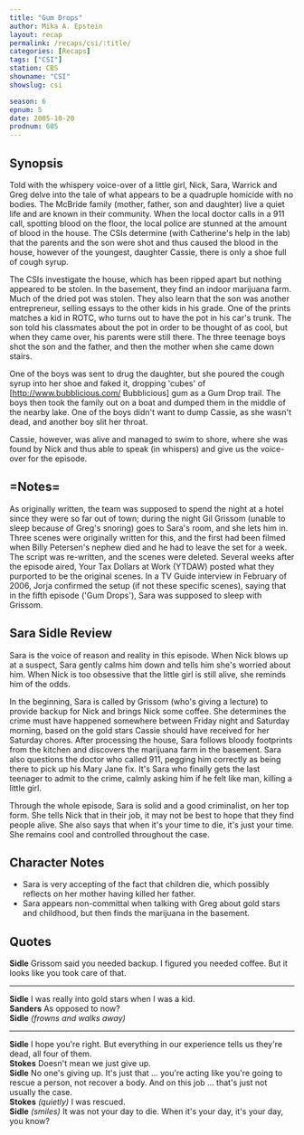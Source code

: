 ```yaml
---
title: "Gum Drops"
author: Mika A. Epstein
layout: recap
permalink: /recaps/csi/:title/
categories: [Recaps]
tags: ["CSI"]
station: CBS
showname: "CSI"
showslug: csi

season: 6
epnum: 5
date: 2005-10-20  
prodnum: 605  
---
```


## Synopsis

Told with the whispery voice-over of a little girl, Nick, Sara, Warrick and Greg delve into the tale of what appears to be a quadruple homicide with no bodies. The McBride family (mother, father, son and daughter) live a quiet life and are known in their community. When the local doctor calls in a 911 call, spotting blood on the floor, the local police are stunned at the amount of blood in the house. The CSIs determine (with Catherine's help in the lab) that the parents and the son were shot and thus caused the blood in the house, however of the youngest, daughter Cassie, there is only a shoe full of cough syrup.

The CSIs investigate the house, which has been ripped apart but nothing appeared to be stolen. In the basement, they find an indoor marijuana farm. Much of the dried pot was stolen. They also learn that the son was another entrepreneur, selling essays to the other kids in his grade. One of the prints matches a kid in ROTC, who turns out to have the pot in his car's trunk. The son told his classmates about the pot in order to be thought of as cool, but when they came over, his parents were still there. The three teenage boys shot the son and the father, and then the mother when she came down stairs.

One of the boys was sent to drug the daughter, but she poured the cough syrup into her shoe and faked it, dropping 'cubes' of [http://www.bubblicious.com/ Bubblicious] gum as a Gum Drop trail. The boys then took the family out on a boat and dumped them in the middle of the nearby lake. One of the boys didn't want to dump Cassie, as she wasn't dead, and another boy slit her throat.

Cassie, however, was alive and managed to swim to shore, where she was found by Nick and thus able to speak (in whispers) and give us the voice-over for the episode.

## =Notes=

As originally written, the team was supposed to spend the night at a hotel since they were so far out of town; during the night Gil Grissom (unable to sleep because of Greg's snoring) goes to Sara's room, and she lets him in. Three scenes were originally written for this, and the first had been filmed when Billy Petersen's nephew died and he had to leave the set for a week. The script was re-written, and the scenes were deleted. Several weeks after the episode aired, Your Tax Dollars at Work (YTDAW) posted what they purported to be the original scenes. In a TV Guide interview in February of 2006, Jorja confirmed the setup (if not these specific scenes), saying that in the fifth episode ('Gum Drops'), Sara was supposed to sleep with Grissom.

## Sara Sidle Review

Sara is the voice of reason and reality in this episode. When Nick blows up at a suspect, Sara gently calms him down and tells him she's worried about him. When Nick is too obsessive that the little girl is still alive, she reminds him of the odds.

In the beginning, Sara is called by Grissom (who's giving a lecture) to provide backup for Nick and brings Nick some coffee. She determines the crime must have happened somewhere between Friday night and Saturday morning, based on the gold stars Cassie should have received for her Saturday chores. After processing the house, Sara follows bloody footprints from the kitchen and discovers the marijuana farm in the basement. Sara also questions the doctor who called 911, pegging him correctly as being there to pick up his Mary Jane fix. It's Sara who finally gets the last teenager to admit to the crime, calmly asking him if he felt like man, killing a little girl.

Through the whole episode, Sara is solid and a good criminalist, on her top form. She tells Nick that in their job, it may not be best to hope that they find people alive. She also says that when it's your time to die, it's just your time. She remains cool and controlled throughout the case.

## Character Notes

* Sara is very accepting of the fact that children die, which possibly reflects on her mother having killed her father.
* Sara appears non-committal when talking with Greg about gold stars and childhood, but then finds the marijuana in the basement.

## Quotes

**Sidle** Grissom said you needed backup. I figured you needed coffee. But it looks like you took care of that.  

- - -

**Sidle** I was really into gold stars when I was a kid.  
**Sanders** As opposed to now?  
**Sidle** _(frowns and walks away)_  

- - -

**Sidle** I hope you're right. But everything in our experience tells us they're dead, all four of them.  
**Stokes** Doesn't mean we just give up.  
**Sidle** No one's giving up. It's just that ... you're acting like you're going to rescue a person, not recover a body. And on this job ... that's just not usually the case.  
**Stokes** _(quietly)_ I was rescued.  
**Sidle** _(smiles)_ It was not your day to die. When it's your day, it's your day, you know?